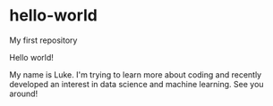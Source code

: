# hello-world
My first repository

Hello world!

My name is Luke. I'm trying to learn more about coding and recently developed an interest in data science and machine learning. See you around!
